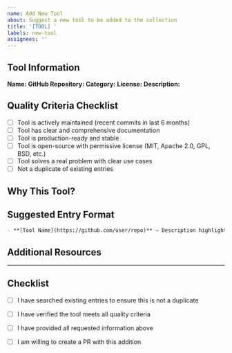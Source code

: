 ```yaml
---
name: Add New Tool
about: Suggest a new tool to be added to the collection
title: '[TOOL] '
labels: new-tool
assignees: ''
---
```


## Tool Information

**Name:** 
**GitHub Repository:** 
**Category:** <!-- Which section should this go in? -->
**License:** 
**Description:** 

<!-- A brief description of what the tool does and why it's useful -->

## Quality Criteria Checklist

<!-- Please verify the tool meets these criteria -->

- [ ] Tool is actively maintained (recent commits in last 6 months)
- [ ] Tool has clear and comprehensive documentation
- [ ] Tool is production-ready and stable
- [ ] Tool is open-source with permissive license (MIT, Apache 2.0, GPL, BSD, etc.)
- [ ] Tool solves a real problem with clear use cases
- [ ] Not a duplicate of existing entries

## Why This Tool?

<!-- Explain why this tool should be included in the collection -->

## Suggested Entry Format

<!-- How should this tool be described in the README? -->

```markdown
- **[Tool Name](https://github.com/user/repo)** — Description highlighting key features, tech stack, and use cases.
```

## Additional Resources

<!-- Links to documentation, tutorials, or other relevant information -->

---

## Checklist

- [ ] I have searched existing entries to ensure this is not a duplicate
- [ ] I have verified the tool meets all quality criteria
- [ ] I have provided all requested information above
- [ ] I am willing to create a PR with this addition


